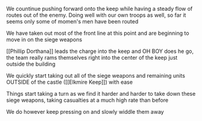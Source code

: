We countinue pushing forward onto the keep while having a steady flow of routes out of the enemy. Doing well with our own troops as well, so far it seems only some of momen's men have been routed

We have taken out most of the front line at this point and are beginning to move in on the siege weapons

[[Phillip Dorthana]] leads the charge into the keep and OH BOY does he go, the team really rams themselves right into the center of the keep just outside the building

We quickly start taking out all of the siege weapons and remaining units OUTSIDE of the castle ([[Elkmire Keep]]) with ease

Things start taking a turn as we find it harder and harder to take down these siege weapons, taking casualties at a much high rate than before

We do however keep pressing on and slowly widdle them away